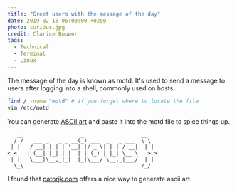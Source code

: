 ```yaml
---
title: "Greet users with the message of the day"
date: 2019-02-15 05:00:00 +0200
photo: curious.jpg
credit: Clarice Bouwer
tags:
  - Technical
  - Terminal
  - Linux
---
```


The message of the day is known as motd. It's used to send a message
to users after logging into a shell, commonly used on hosts.

```bash
find / -name "motd" # if you forget where to locate the file
vim /etc/motd
```

You can generate [ASCII art](https://www.kammerl.de/ascii/AsciiSignature.php) and paste it into the motd file to spice things up.

```
   __                  _                  __
  / /   ___ _   _ _ __(_) ___  _   _ ___  \ \
 | |   / __| | | | '__| |/ _ \| | | / __|  | |
< <   | (__| |_| | |  | | (_) | |_| \__ \   > >
 | |   \___|\__,_|_|  |_|\___/ \__,_|___/  | |
  \_\                                     /_/
```

I found that [patorjk.com](http://patorjk.com/software/taag/) offers a nice way to generate ascii art.
